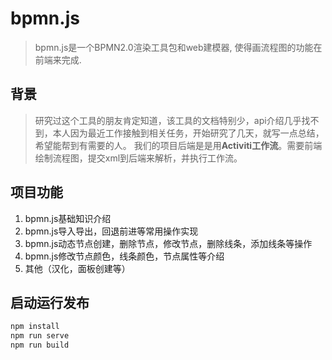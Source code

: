 # bpmn.js 
> bpmn.js是一个BPMN2.0渲染工具包和web建模器, 使得画流程图的功能在前端来完成.
## 背景
>研究过这个工具的朋友肯定知道，该工具的文档特别少，api介绍几乎找不到，本人因为最近工作接触到相关任务，开始研究了几天，就写一点总结，希望能帮到有需要的人。
我们的项目后端是是用**Activiti工作流**。需要前端绘制流程图，提交xml到后端来解析，并执行工作流。
## 项目功能
1. bpmn.js基础知识介绍
2. bpmn.js导入导出，回退前进等常用操作实现
3. bpmn.js动态节点创建，删除节点，修改节点，删除线条，添加线条等操作
4. bpmn.js修改节点颜色，线条颜色，节点属性等介绍
5. 其他（汉化，面板创建等）

## 启动运行发布
```bash
npm install
npm run serve
npm run build
```
